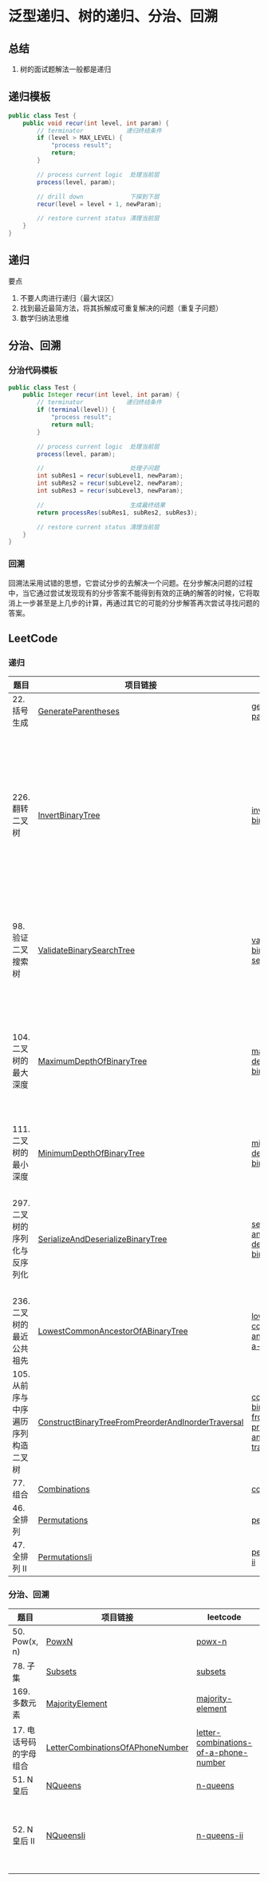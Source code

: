 # 泛型递归、树的递归、分治、回溯

## 总结
1. 树的面试题解法一般都是递归

## 递归模板
```java
public class Test {
    public void recur(int level, int param) {
        // terminator            递归终结条件
        if (level > MAX_LEVEL) {
            "process result";
            return;
        }

        // process current logic  处理当前层
        process(level, param);

        // drill down             下探到下层
        recur(level = level + 1, newParam);

        // restore current status 清理当前层
    }
}
```

## 递归
要点
1. 不要人肉进行递归（最大误区）
2. 找到最近最简方法，将其拆解成可重复解决的问题（重复子问题）
3. 数学归纳法思维

## 分治、回溯

### 分治代码模板
```java
public class Test {
    public Integer recur(int level, int param) {
        // terminator            递归终结条件
        if (terminal(level)) {
            "process result";
            return null;
        }

        // process current logic  处理当前层
        process(level, param);

        //                        处理子问题
        int subRes1 = recur(subLevel1, newParam);
        int subRes2 = recur(subLevel2, newParam);
        int subRes3 = recur(subLevel3, newParam);

        //                        生成最终结果
        return processRes(subRes1, subRes2, subRes3);

        // restore current status 清理当前层
    }
}
```

### 回溯
回溯法采用试错的思想，它尝试分步的去解决一个问题。在分步解决问题的过程中，当它通过尝试发现现有的分步答案不能得到有效的正确的解答的时候，它将取消上一步甚至是上几步的计算，再通过其它的可能的分步解答再次尝试寻找问题的答案。


## LeetCode

### 递归
| 题目 | 项目链接 | leetcode | 心得 |
|---|---|---|---|
| 22. 括号生成 | [GenerateParentheses](leetcode3/GenerateParentheses.java) | [generate-parentheses](https://leetcode-cn.com/problems/generate-parentheses/) | 递归 + 剪枝  |
| 226. 翻转二叉树 | [InvertBinaryTree](leetcode3/InvertBinaryTree.java) | [invert-binary-tree](https://leetcode-cn.com/problems/invert-binary-tree/) | 递归模板实现即可，还可以使用DFS、BFS两者代码基本一致  |
| 98. 验证二叉搜索树 | [ValidateBinarySearchTree](leetcode3/ValidateBinarySearchTree.java) | [validate-binary-search-tree](https://leetcode-cn.com/problems/validate-binary-search-tree/) | 二叉搜索树的中序遍历是单调递增的 |
| 104. 二叉树的最大深度 | [MaximumDepthOfBinaryTree](leetcode3/MaximumDepthOfBinaryTree.java) | [maximum-depth-of-binary-tree](https://leetcode-cn.com/problems/maximum-depth-of-binary-tree/) | 由逐层计算深度，由上到下、由下到上均可  |
| 111. 二叉树的最小深度 | [MinimumDepthOfBinaryTree](leetcode3/MinimumDepthOfBinaryTree.java) | [minimum-depth-of-binary-tree](https://leetcode-cn.com/problems/minimum-depth-of-binary-tree/) |   |
| 297. 二叉树的序列化与反序列化 | [SerializeAndDeserializeBinaryTree](leetcode3/SerializeAndDeserializeBinaryTree.java) | [serialize-and-deserialize-binary-tree](https://leetcode-cn.com/problems/serialize-and-deserialize-binary-tree/) | 代码量较大，应该没有精简代码的解法 |
| 236. 二叉树的最近公共祖先 | [LowestCommonAncestorOfABinaryTree](leetcode3/LowestCommonAncestorOfABinaryTree.java) | [lowest-common-ancestor-of-a-binary-tree](https://leetcode-cn.com/problems/lowest-common-ancestor-of-a-binary-tree/) | 后序遍历 DFS  |
| 105. 从前序与中序遍历序列构造二叉树 | [ConstructBinaryTreeFromPreorderAndInorderTraversal](leetcode3/ConstructBinaryTreeFromPreorderAndInorderTraversal.java) | [construct-binary-tree-from-preorder-and-inorder-traversal](https://leetcode-cn.com/problems/construct-binary-tree-from-preorder-and-inorder-traversal/) | 递归 |
| 77. 组合 | [Combinations](leetcode3/Combinations.java) | [combinations](https://leetcode-cn.com/problems/combinations/) | 递归 |
| 46. 全排列 | [Permutations](leetcode3/Permutations.java) | [permutations](https://leetcode-cn.com/problems/permutations/) | 回溯 |
| 47. 全排列 II | [PermutationsIi](leetcode3/PermutationsIi.java) | [permutations-ii](https://leetcode-cn.com/problems/permutations-ii/) | 回溯+SET |

### 分治、回溯
| 题目 | 项目链接 | leetcode | 心得 |
|---|---|---|---|
| 50. Pow(x, n) | [PowxN](leetcode3/PowxN.java) | [powx-n](https://leetcode-cn.com/problems/powx-n/) | 递归 |
| 78. 子集 | [Subsets](leetcode3/Subsets.java) | [subsets](https://leetcode-cn.com/problems/subsets/) | 递归 |
| 169. 多数元素 | [MajorityElement](leetcode3/MajorityElement.java) | [majority-element](https://leetcode-cn.com/problems/majority-element/) | 多种解法 |
| 17. 电话号码的字母组合 | [LetterCombinationsOfAPhoneNumber](leetcode3/LetterCombinationsOfAPhoneNumber.java) | [letter-combinations-of-a-phone-number](https://leetcode-cn.com/problems/letter-combinations-of-a-phone-number/) | 回溯算法 |
| 51. N 皇后 | [NQueens](leetcode3/NQueens.java) | [n-queens](https://leetcode-cn.com/problems/n-queens/) | 回溯 |
| 52. N皇后 II | [NQueensIi](leetcode3/NQueensIi.java) | [n-queens-ii](https://leetcode-cn.com/problems/n-queens-ii/) | 回溯，相比上一题简化 |
